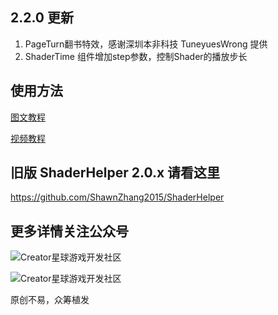 ## 2.2.0 更新
1. PageTurn翻书特效，感谢深圳本非科技 TuneyuesWrong 提供
2. ShaderTime 组件增加step参数，控制Shader的播放步长

## 使用方法
[图文教程](https://mp.weixin.qq.com/s/gcPNixBy7mJCyeIYx9pEog)

[视频教程](https://www.bilibili.com/video/av68095428)

## 旧版 ShaderHelper 2.0.x 请看这里
https://github.com/ShawnZhang2015/ShaderHelper

## 更多详情关注公众号
![Creator星球游戏开发社区](https://github.com/ShawnZhang2015/ShaderHelper2/raw/master/gzh.jpg)

![Creator星球游戏开发社区](https://github.com/ShawnZhang2015/ShaderHelper2/raw/master/wxpay.jpg)

原创不易，众筹植发